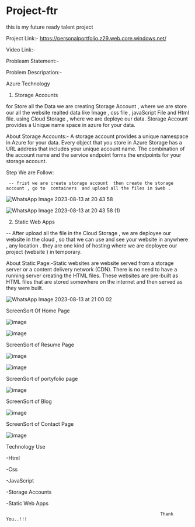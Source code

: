 # Project-ftr
this is my future ready talent project

Project Link:- https://personalportfolio.z29.web.core.windows.net/

Video Link:- 

Probleam Statement:-

Problem Descripation:-

Azure Technology

1) Storage Accounts

for Store all the Data  we are creating Storage Account , where we are store our all the website realted data like Image , css file , javaScript File and Html file.
using Cloud Storage , where we are deploye our data. Storage Account provides a Unique name space in azure  for your data.

About Storage Accounts:- A storage account provides a unique namespace in Azure for your data. Every object that you store in Azure Storage has a URL address that includes your unique account name. The combination of the account name and the service endpoint forms the endpoints for your storage account.
 
 Step We are Follow:

     -- frist we are create storage account  then create the storage account , go to  containers  and upload all the files in $web .
 
 ![WhatsApp Image 2023-08-13 at 20 43 58](https://github.com/kunal9211pandey/Project-ftr/assets/118272078/0b12b860-d55b-49b6-bdcd-e1fbef2d18dc)


 ![WhatsApp Image 2023-08-13 at 20 43 58 (1)](https://github.com/kunal9211pandey/Project-ftr/assets/118272078/b7ed2043-e960-40e5-a509-f9fb12efec4c)



2) Static Web Apps

  -- After upload all the file in the Cloud Storage , we are deployee our website in the cloud , so that we can use and see your website in anywhere , any location . they are one kind of hosting where we are deployee our project (website ) in temporary.
  
About Static Page:-Static websites are website served from a storage server or a content delivery network (CDN). There is no need to have a running server creating the HTML files. These websites are pre-built as HTML files that are stored somewhere on the internet and then served as they were built.

![WhatsApp Image 2023-08-13 at 21 00 02](https://github.com/kunal9211pandey/Project-ftr/assets/118272078/ff12cce5-a14e-4a6d-92b1-9500db1081d7)


      

ScreenSort Of Home Page

![image](https://github.com/kunal9211pandey/Project-ftr/assets/118272078/fbc6ff6d-139b-4006-812e-4e7f10afeea7)

![image](https://github.com/kunal9211pandey/Project-ftr/assets/118272078/f93ef0d9-b159-47a2-b753-039e56756750)

ScreenSort of Resume Page

![image](https://github.com/kunal9211pandey/Project-ftr/assets/118272078/bf3eff38-45b5-428c-a93e-c802f2ef6e20)

![image](https://github.com/kunal9211pandey/Project-ftr/assets/118272078/1062056d-0e00-43fe-93ca-0d95c35ae883)

ScreenSort of portyfolio page

![image](https://github.com/kunal9211pandey/Project-ftr/assets/118272078/df22644a-82ed-458b-8805-9605bff4c6d1)

ScreenSort of Blog

![image](https://github.com/kunal9211pandey/Project-ftr/assets/118272078/588b4508-812c-4043-b35f-72afbee2eae5)

ScreenSort of Contact Page

![image](https://github.com/kunal9211pandey/Project-ftr/assets/118272078/e97598b0-42b5-4d9a-b516-add82a12cc9e)


Technology Use 

-Html

-Css

-JavaScript

-Storage Accounts

-Static Web Apps





                                                               Thank You..!!!








